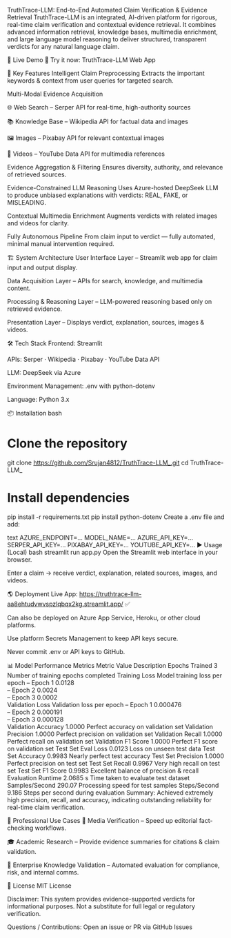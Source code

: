 TruthTrace-LLM: End-to-End Automated Claim Verification & Evidence Retrieval
TruthTrace-LLM is an integrated, AI-driven platform for rigorous, real-time claim verification and contextual evidence retrieval.
It combines advanced information retrieval, knowledge bases, multimedia enrichment, and large language model reasoning to deliver structured, transparent verdicts for any natural language claim.

🚀 Live Demo
🔗 Try it now: TruthTrace-LLM Web App

🔹 Key Features
Intelligent Claim Preprocessing
Extracts the important keywords & context from user queries for targeted search.

Multi-Modal Evidence Acquisition

🌐 Web Search – Serper API for real-time, high-authority sources

📚 Knowledge Base – Wikipedia API for factual data and images

🖼 Images – Pixabay API for relevant contextual images

🎥 Videos – YouTube Data API for multimedia references

Evidence Aggregation & Filtering
Ensures diversity, authority, and relevance of retrieved sources.

Evidence-Constrained LLM Reasoning
Uses Azure-hosted DeepSeek LLM to produce unbiased explanations with verdicts:
REAL, FAKE, or MISLEADING.

Contextual Multimedia Enrichment
Augments verdicts with related images and videos for clarity.

Fully Autonomous Pipeline
From claim input to verdict — fully automated, minimal manual intervention required.

🏗 System Architecture
User Interface Layer – Streamlit web app for claim input and output display.

Data Acquisition Layer – APIs for search, knowledge, and multimedia content.

Processing & Reasoning Layer – LLM-powered reasoning based only on retrieved evidence.

Presentation Layer – Displays verdict, explanation, sources, images & videos.

🛠 Tech Stack
Frontend: Streamlit

APIs: Serper · Wikipedia · Pixabay · YouTube Data API

LLM: DeepSeek via Azure

Environment Management: .env with python-dotenv

Language: Python 3.x

📦 Installation
bash
# Clone the repository
git clone https://github.com/Srujan4812/TruthTrace-LLM_.git
cd TruthTrace-LLM_

# Install dependencies
pip install -r requirements.txt
pip install python-dotenv
Create a .env file and add:

text
AZURE_ENDPOINT=...
MODEL_NAME=...
AZURE_API_KEY=...
SERPER_API_KEY=...
PIXABAY_API_KEY=...
YOUTUBE_API_KEY=...
▶ Usage (Local)
bash
streamlit run app.py
Open the Streamlit web interface in your browser.

Enter a claim → receive verdict, explanation, related sources, images, and videos.

🌎 Deployment
Live App: https://truthtrace-llm-aa8ehtudvwvspzlqbqx2kg.streamlit.app/ ✅

Can also be deployed on Azure App Service, Heroku, or other cloud platforms.

Use platform Secrets Management to keep API keys secure.

Never commit .env or API keys to GitHub.

📊 Model Performance Metrics
Metric	Value	Description
Epochs Trained	3	Number of training epochs completed
Training Loss		Model training loss per epoch
– Epoch 1	0.0128	
– Epoch 2	0.0024	
– Epoch 3	0.0002	
Validation Loss		Validation loss per epoch
– Epoch 1	0.000476	
– Epoch 2	0.000191	
– Epoch 3	0.000128	
Validation Accuracy	1.0000	Perfect accuracy on validation set
Validation Precision	1.0000	Perfect precision on validation set
Validation Recall	1.0000	Perfect recall on validation set
Validation F1 Score	1.0000	Perfect F1 score on validation set
Test Set Eval Loss	0.0123	Loss on unseen test data
Test Set Accuracy	0.9983	Nearly perfect test accuracy
Test Set Precision	1.0000	Perfect precision on test set
Test Set Recall	0.9967	Very high recall on test set
Test Set F1 Score	0.9983	Excellent balance of precision & recall
Evaluation Runtime	2.0685 s	Time taken to evaluate test dataset
Samples/Second	290.07	Processing speed for test samples
Steps/Second	9.186	Steps per second during evaluation
Summary: Achieved extremely high precision, recall, and accuracy, indicating outstanding reliability for real-time claim verification.

💼 Professional Use Cases
📰 Media Verification – Speed up editorial fact-checking workflows.

🎓 Academic Research – Provide evidence summaries for citations & claim validation.

🏢 Enterprise Knowledge Validation – Automated evaluation for compliance, risk, and internal comms.

📄 License
MIT License

Disclaimer: This system provides evidence-supported verdicts for informational purposes. Not a substitute for full legal or regulatory verification.

Questions / Contributions:
Open an issue or PR via GitHub Issues